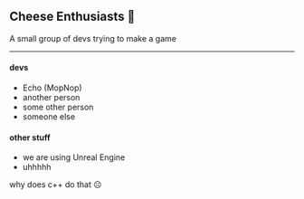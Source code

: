 ## Cheese Enthusiasts 🧀

A small group of devs trying to make a game

---

#### devs
- Echo (MopNop)
- another person
- some other person
- someone else

#### other stuff
- we are using Unreal Engine
- uhhhhh



why does c++ do that ☹️
